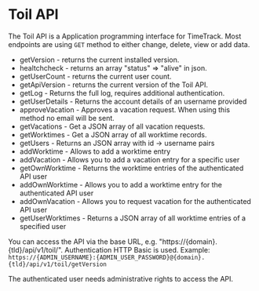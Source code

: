 # Toil API

The Toil API is a Application programming interface for TimeTrack.
Most endpoints are using `GET` method to either change, delete, view or add data.

* getVersion - returns the current installed version.
* healtchcheck - returns an array "status" => "alive" in json.
* getUserCount - returns the current user count.
* getApiVersion - returns the current version of the Toil API.
* getLog - Returns the full log, requires additional authentication.
* getUserDetails - Returns the account details of an username provided
* approveVacation - Approves a vacation request. When using this method no email will be sent.
* getVacations - Get a JSON array of all vacation requests.
* getWorktimes - Get a JSON array of all worktime records.
* getUsers - Returns an JSON array with id -> username pairs
* addWorktime - Allows to add a worktime entry
* addVacation - Allows you to add a vacation entry for a specific user
* getOwnWorktime - Returns the worktime entries of the authenticated API user
* addOwnWorktime - Allows you to add a worktime entry for the authenticated API user
* addOwnVacation - Allows you to request vacation for the authenticated API user
* getUserWorktimes - Returns a JSON array of all worktime entries of a specified user

You can access the API via the base URL, e.g. "https://{domain}.{tld}/api/v1/toil/". Authentication HTTP Basic is used.
Example: `https://{ADMIN_USERNAME}:{ADMIN_USER_PASSWORD}@{domain}.{tld}/api/v1/toil/getVersion`

The authenticated user needs administrative rights to access the API.
